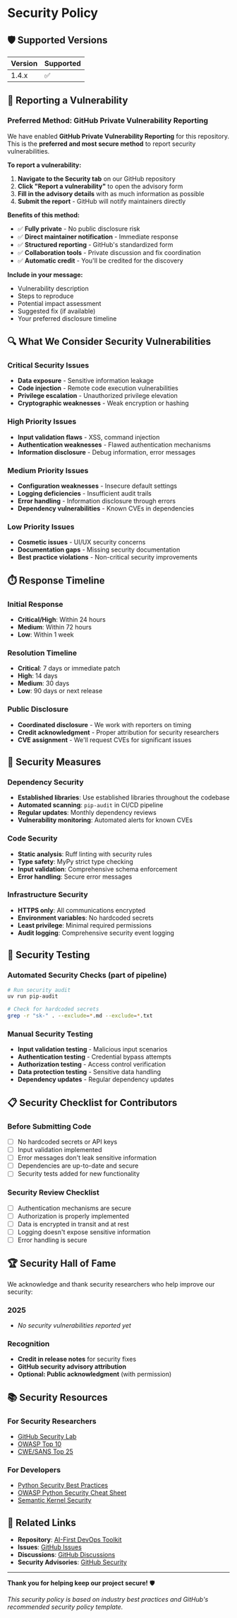 # Security Policy

## 🛡️ Supported Versions

| Version | Supported          |
| ------- | ------------------ |
| 1.4.x   | :white_check_mark: |

## 🚨 Reporting a Vulnerability

### **Preferred Method: GitHub Private Vulnerability Reporting**

We have enabled **GitHub Private Vulnerability Reporting** for this repository. This is the **preferred and most secure method** to report security vulnerabilities.

**To report a vulnerability:**

1. **Navigate to the Security tab** on our GitHub repository
2. **Click "Report a vulnerability"** to open the advisory form
3. **Fill in the advisory details** with as much information as possible
4. **Submit the report** - GitHub will notify maintainers directly

**Benefits of this method:**
- ✅ **Fully private** - No public disclosure risk
- ✅ **Direct maintainer notification** - Immediate response
- ✅ **Structured reporting** - GitHub's standardized form
- ✅ **Collaboration tools** - Private discussion and fix coordination
- ✅ **Automatic credit** - You'll be credited for the discovery

**Include in your message:**
- Vulnerability description
- Steps to reproduce
- Potential impact assessment
- Suggested fix (if available)
- Your preferred disclosure timeline

## 🔍 What We Consider Security Vulnerabilities

### **Critical Security Issues**
- **Data exposure** - Sensitive information leakage
- **Code injection** - Remote code execution vulnerabilities
- **Privilege escalation** - Unauthorized privilege elevation
- **Cryptographic weaknesses** - Weak encryption or hashing

### **High Priority Issues**
- **Input validation flaws** - XSS, command injection
- **Authentication weaknesses** - Flawed authentication mechanisms
- **Information disclosure** - Debug information, error messages

### **Medium Priority Issues**
- **Configuration weaknesses** - Insecure default settings
- **Logging deficiencies** - Insufficient audit trails
- **Error handling** - Information disclosure through errors
- **Dependency vulnerabilities** - Known CVEs in dependencies

### **Low Priority Issues**
- **Cosmetic issues** - UI/UX security concerns
- **Documentation gaps** - Missing security documentation
- **Best practice violations** - Non-critical security improvements

## ⏱️ Response Timeline

### **Initial Response**
- **Critical/High**: Within 24 hours
- **Medium**: Within 72 hours
- **Low**: Within 1 week

### **Resolution Timeline**
- **Critical**: 7 days or immediate patch
- **High**: 14 days
- **Medium**: 30 days
- **Low**: 90 days or next release

### **Public Disclosure**
- **Coordinated disclosure** - We work with reporters on timing
- **Credit acknowledgment** - Proper attribution for security researchers
- **CVE assignment** - We'll request CVEs for significant issues

## 🔧 Security Measures

### **Dependency Security**
- **Established libraries**: Use established libraries throughout the codebase
- **Automated scanning**: `pip-audit` in CI/CD pipeline
- **Regular updates**: Monthly dependency reviews
- **Vulnerability monitoring**: Automated alerts for known CVEs

### **Code Security**
- **Static analysis**: Ruff linting with security rules
- **Type safety**: MyPy strict type checking
- **Input validation**: Comprehensive schema enforcement
- **Error handling**: Secure error messages

### **Infrastructure Security**
- **HTTPS only**: All communications encrypted
- **Environment variables**: No hardcoded secrets
- **Least privilege**: Minimal required permissions
- **Audit logging**: Comprehensive security event logging

## 🧪 Security Testing

### **Automated Security Checks (part of pipeline)**
```bash
# Run security audit
uv run pip-audit

# Check for hardcoded secrets
grep -r "sk-" . --exclude=*.md --exclude=*.txt
```

### **Manual Security Testing**
- **Input validation testing** - Malicious input scenarios
- **Authentication testing** - Credential bypass attempts
- **Authorization testing** - Access control verification
- **Data protection testing** - Sensitive data handling
- **Dependency updates** - Regular dependency updates

## 📋 Security Checklist for Contributors

### **Before Submitting Code**
- [ ] No hardcoded secrets or API keys
- [ ] Input validation implemented
- [ ] Error messages don't leak sensitive information
- [ ] Dependencies are up-to-date and secure
- [ ] Security tests added for new functionality

### **Security Review Checklist**
- [ ] Authentication mechanisms are secure
- [ ] Authorization is properly implemented
- [ ] Data is encrypted in transit and at rest
- [ ] Logging doesn't expose sensitive information
- [ ] Error handling is secure

## 🏆 Security Hall of Fame

We acknowledge and thank security researchers who help improve our security:

### **2025**
- *No security vulnerabilities reported yet*

### **Recognition**
- **Credit in release notes** for security fixes
- **GitHub security advisory attribution**
- **Optional: Public acknowledgment** (with permission)

## 📚 Security Resources

### **For Security Researchers**
- [GitHub Security Lab](https://securitylab.github.com/)
- [OWASP Top 10](https://owasp.org/www-project-top-ten/)
- [CWE/SANS Top 25](https://cwe.mitre.org/top25/)

### **For Developers**
- [Python Security Best Practices](https://python-security.readthedocs.io/)
- [OWASP Python Security Cheat Sheet](https://cheatsheetseries.owasp.org/cheatsheets/Python_Security_Cheat_Sheet.html)
- [Semantic Kernel Security](https://learn.microsoft.com/en-us/semantic-kernel/security/)

## 🔗 Related Links

- **Repository**: [AI-First DevOps Toolkit](https://github.com/Nantero1/ai-first-devops-toolkit)
- **Issues**: [GitHub Issues](https://github.com/Nantero1/ai-first-devops-toolkit/issues)
- **Discussions**: [GitHub Discussions](https://github.com/Nantero1/ai-first-devops-toolkit/discussions)
- **Security Advisories**: [GitHub Security](https://github.com/Nantero1/ai-first-devops-toolkit/security/advisories)

---

**Thank you for helping keep our project secure!** 🛡️

*This security policy is based on industry best practices and GitHub's recommended security policy template.* 